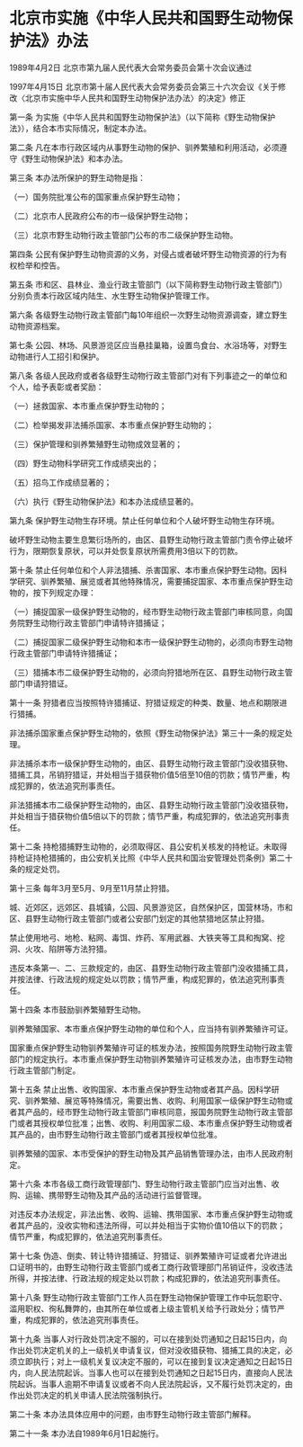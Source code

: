 # 北京市实施《中华人民共和国野生动物保护法》办法

1989年4月2日 北京市第九届人民代表大会常务委员会第十次会议通过

1997年4月15日 北京市第十届人民代表大会常务委员会第三十六次会议《关于修改〈北京市实施中华人民共和国野生动物保护法办法〉的决定》修正

<!-- INFO END -->

第一条 为实施《中华人民共和国野生动物保护法》（以下简称《野生动物保护法》），结合本市实际情况，制定本办法。

第二条 凡在本市行政区域内从事野生动物的保护、驯养繁殖和利用活动，必须遵守《野生动物保护法》和本办法。

第三条 本办法所保护的野生动物是指：

（一）国务院批准公布的国家重点保护野生动物；

（二）北京市人民政府公布的市一级保护野生动物；

（三）北京市野生动物行政主管部门公布的市二级保护野生动物。

第四条 公民有保护野生动物资源的义务，对侵占或者破坏野生动物资源的行为有权检举和控告。

第五条 市和区、县林业、渔业行政主管部门（以下简称野生动物行政主管部门）分别负责本行政区域内陆生、水生野生动物保护管理工作。

第六条 各级野生动物行政主管部门每10年组织一次野生动物资源调查，建立野生动物资源档案。

第七条 公园、林场、风景游览区应当悬挂巢箱，设置鸟食台、水浴场等，对野生动物进行人工招引和保护。

第八条 各级人民政府或者各级野生动物行政主管部门对有下列事迹之一的单位和个人，给予表彰或者奖励：

（一）拯救国家、本市重点保护野生动物的；

（二）检举揭发非法捕杀国家、本市重点保护野生动物的；

（三）保护管理和驯养繁殖野生动物成效显著的；

（四）野生动物科学研究工作成绩突出的；

（五）招鸟工作成绩显著的；

（六）执行《野生动物保护法》和本办法成绩显著的。

第九条 保护野生动物生存环境。禁止任何单位和个人破坏野生动物生存环境。

破坏野生动物主要生息繁衍场所的，由区、县野生动物行政主管部门责令停止破坏行为，限期恢复原状，可以并处恢复原状所需费用3倍以下的罚款。

第十条 禁止任何单位和个人非法猎捕、杀害国家、本市重点保护野生动物。因科学研究、驯养繁殖、展览或者其他特殊情况，需要捕捉国家、本市重点保护野生动物的，按下列规定办理：

（一）捕捉国家一级保护野生动物的，经市野生动物行政主管部门审核同意，向国务院野生动物行政主管部门申请特许猎捕证；

（二）捕捉国家二级保护野生动物和本市一级保护野生动物的，必须向市野生动物行政主管部门申请特许猎捕证；

（三）猎捕本市二级保护野生动物的，必须向狩猎地所在区、县野生动物行政主管部门申请狩猎证。

第十一条 狩猎者应当按照特许猎捕证、狩猎证规定的种类、数量、地点和期限进行猎捕。

非法捕杀国家重点保护野生动物的，依照《野生动物保护法》第三十一条的规定处理。

非法捕杀本市一级保护野生动物的，由区、县野生动物行政主管部门没收猎获物、猎捕工具，吊销狩猎证，并处相当于猎获物价值5倍至10倍的罚款；情节严重，构成犯罪的，依法追究刑事责任。

非法猎捕本市二级保护野生动物的，由区、县野生动物行政主管部门没收猎获物，并处相当于猎获物价值5倍以下的罚款；情节严重，构成犯罪的，依法追究刑事责任。

第十二条 持枪猎捕野生动物的，必须取得区、县公安机关核发的持枪证。未取得持枪证持枪猎捕的，由公安机关比照《中华人民共和国治安管理处罚条例》第二十条的规定处罚。

第十三条 每年3月至5月、9月至11月禁止狩猎。

城、近郊区，远郊区、县城镇，公园、风景游览区，自然保护区，国营林场，市和区、县野生动物行政主管部门或者公安部门划定的其他禁猎地区禁止狩猎。

禁止使用地弓、地枪、粘网、毒饵、炸药、军用武器、大铁夹等工具和掏窝、挖洞、火攻、陷阱等方法狩猎。

违反本条第一、二、三款规定的，由区、县野生动物行政主管部门没收猎捕工具，并按法律、行政法规的规定处以罚款；情节严重，构成犯罪的，依法追究刑事责任。

第十四条 本市鼓励驯养繁殖野生动物。

驯养繁殖国家、本市重点保护野生动物的单位和个人，应当持有驯养繁殖许可证。

国家重点保护野生动物驯养繁殖许可证的核发办法，按照国务院野生动物行政主管部门的规定执行。本市重点保护野生动物驯养繁殖许可证核发办法，由市野生动物行政主管部门制定。

第十五条 禁止出售、收购国家、本市重点保护野生动物或者其产品。因科学研究、驯养繁殖、展览等特殊情况，需要出售、收购、利用国家一级保护野生动物或者其产品的，经市野生动物行政主管部门审核同意，报国务院野生动物行政主管部门或者其授权单位批准；出售、收购、利用国家二级、本市重点保护野生动物或者其产品的，由市野生动物行政主管部门或者其授权单位批准。

驯养繁殖的国家、本市受保护的野生动物及其产品销售管理办法，由市人民政府制定。

第十六条 本市各级工商行政管理部门、野生动物行政主管部门应当对出售、收购、运输、携带野生动物及其产品的活动进行监督管理。

对违反本办法规定，非法出售、收购、运输、携带国家、本市重点保护野生动物或者其产品的，没收实物和违法所得，可以并处相当于实物价值10倍以下的罚款；情节严重，构成犯罪的，依法追究刑事责任。

第十七条 伪造、倒卖、转让特许猎捕证、狩猎证、驯养繁殖许可证或者允许进出口证明书的，由野生动物行政主管部门或者工商行政管理部门吊销证件，没收违法所得，并按法律、行政法规的规定处以罚款；构成犯罪的，依法追究刑事责任。

第十八条 野生动物行政主管部门工作人员在野生动物保护管理工作中玩忽职守、滥用职权、徇私舞弊的，由其所在单位或者上级主管机关给予行政处分；情节严重，构成犯罪的，依法追究刑事责任。

第十九条 当事人对行政处罚决定不服的，可以在接到处罚通知之日起15日内，向作出处罚决定机关的上一级机关申请复议，但对没收猎获物、猎捕工具的决定，必须立即执行；对上一级机关复议决定不服的，可以在接到复议决定通知之日起15日内，向人民法院起诉。当事人也可以在接到处罚通知之日起15日内，直接向人民法院起诉。当事人逾期不申请复议或者不向人民法院起诉，又不履行处罚决定的，由作出处罚决定的机关申请人民法院强制执行。

第二十条 本办法具体应用中的问题，由市野生动物行政主管部门解释。

第二十一条 本办法自1989年6月1日起施行。

